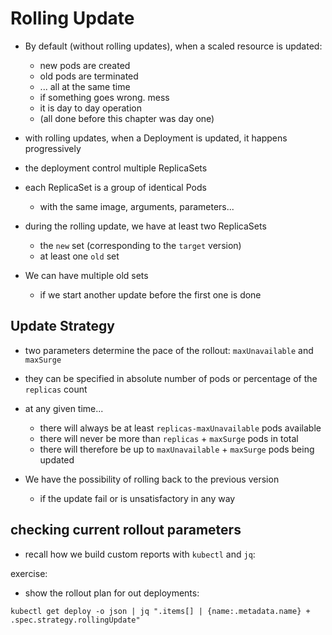 # Rolling Update

- By default (without rolling updates), when a scaled resource is updated:
  - new pods are created
  - old pods are terminated
  - ... all at the same time
  - if something goes wrong. mess
  - it is day to day operation 
  - (all done before this chapter was day one)

- with rolling updates, when a Deployment is updated, it happens progressively
- the deployment control multiple ReplicaSets
- each ReplicaSet is a group of identical Pods
  - with the same image, arguments, parameters...
- during the rolling update, we have at least two ReplicaSets
  - the `new` set (corresponding to the `target` version)
  - at least one `old` set

- We can have multiple old sets
  - if we start another update before the first one is done

## Update Strategy
- two parameters determine the pace of the rollout: `maxUnavailable` and `maxSurge`
- they can be specified in absolute number of pods or percentage of the `replicas` count
- at any given time...
  - there will always be at least `replicas-maxUnavailable` pods available
  - there will never be more than `replicas` + `maxSurge` pods in total
  - there will therefore be up to `maxUnavailable` + `maxSurge` pods being updated

- We have  the possibility of rolling back to the previous version
  - if the update fail or is unsatisfactory in any way

## checking current rollout parameters
- recall how we build custom reports with `kubectl` and `jq`:
  
exercise:
- show the rollout plan for out deployments:

`kubectl get deploy -o json | jq ".items[] | {name:.metadata.name} + .spec.strategy.rollingUpdate"`